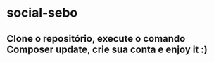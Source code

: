 # social-sebo

## Clone o repositório, execute o comando Composer update, crie sua conta e enjoy it :)
